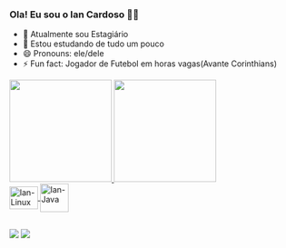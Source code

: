 ### Ola! Eu sou o Ian Cardoso 🙋‍♂️
- 🔭 Atualmente sou Estagiário
- 🌱 Estou estudando de tudo um pouco
- 😄 Pronouns: ele/dele
- ⚡ Fun fact: Jogador de Futebol em horas vagas(Avante Corinthians)

<div>
  <a href="https://github.com/iancardoso">
  <img height="180em" src="https://github-readme-stats.vercel.app/api?username=iancardoso
&show_icons=true&theme=dark&include_all_commits=true&count_private=true"/>
  <img height="180em" src="https://github-readme-stats.vercel.app/api/top-langs/?username=iancardoso&layout=compact&langs_count=7&theme=dark">
</div>
  
  <img align="center" alt="Ian-Linux" height="40" width="50"  src="https://cdn.jsdelivr.net/gh/devicons/devicon/icons/linux/linux-original.svg">
  <img align="center" alt="Ian-Java" height="50" width="50" src="https://cdn.jsdelivr.net/gh/devicons/devicon/icons/java/java-original-wordmark.svg">


</div>

##

<div>
  <a href="https://www.instagram.com/feat_lopes/" target="_blank"><img src="https://img.shields.io/badge/-Instagram-%23E4405F?style=for-the-badge&logo=instagram&logoColor=white" target="_blank"></a>
  <a href = "email:iansscardoso@gmail.com"><img src="https://img.shields.io/badge/-Gmail-%23333?style=for-the-badge&logo=gmail&logoColor=white" target="_blank"></a>
  
##  
